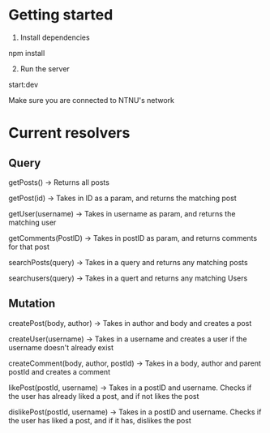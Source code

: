 # Getting started

1. Install dependencies

npm install

2. Run the server

start:dev

Make sure you are connected to NTNU's network

# Current resolvers

## Query

getPosts() -> Returns all posts

getPost(id) -> Takes in ID as a param, and returns the matching post

getUser(username) -> Takes in username as param, and returns the matching user

getComments(PostID) -> Takes in postID as param, and returns comments for that post

searchPosts(query) -> Takes in a query and returns any matching posts

searchusers(query) -> Takes in a quert and returns any matching Users

## Mutation

createPost(body, author) -> Takes in author and body and creates a post

createUser(username) -> Takes in a username and creates a user if the username doesn't already exist

createComment(body, author, postId) -> Takes in a body, author and parent postId and creates a comment

likePost(postId, username) -> Takes in a postID and username. Checks if the user has already liked a post, and if not likes the post

dislikePost(postId, username) -> Takes in a postID and username. Checks if the user has liked a post, and if it has, dislikes the post
